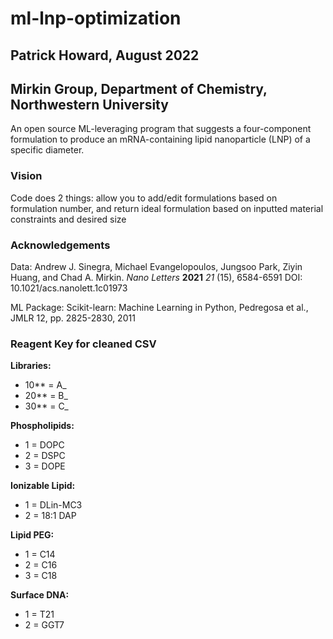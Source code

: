 # ml-lnp-optimization
## Patrick Howard, August 2022
## Mirkin Group, Department of Chemistry, Northwestern University

An open source ML-leveraging program that suggests a four-component formulation to produce an mRNA-containing lipid nanoparticle (LNP) of a specific diameter.

### Vision
Code does 2 things: allow you to add/edit formulations based on formulation number, and return ideal formulation based on inputted material constraints and desired size

### Acknowledgements
Data:
Andrew J. Sinegra, Michael Evangelopoulos, Jungsoo Park, Ziyin Huang, and Chad A. Mirkin. *Nano Letters* **2021** *21* (15), 6584-6591
DOI: 10.1021/acs.nanolett.1c01973

ML Package:
Scikit-learn: Machine Learning in Python, Pedregosa et al., JMLR 12, pp. 2825-2830, 2011

### Reagent Key for cleaned CSV

**Libraries:**
- 10** = A_ 
- 20** = B_
- 30** = C_

**Phospholipids:**
- 1 = DOPC
- 2 = DSPC
- 3 = DOPE

**Ionizable Lipid:**
- 1 = DLin-MC3
- 2 = 18:1 DAP

**Lipid PEG:**
- 1 = C14
- 2 = C16
- 3 = C18

**Surface DNA:**
- 1 = T21
- 2 = GGT7
